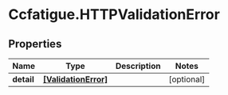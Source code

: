 # Ccfatigue.HTTPValidationError

## Properties

| Name       | Type                                        | Description | Notes      |
| ---------- | ------------------------------------------- | ----------- | ---------- |
| **detail** | [**[ValidationError]**](ValidationError.md) |             | [optional] |
